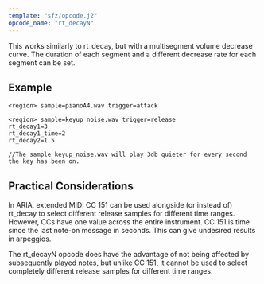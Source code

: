```yaml
---
template: "sfz/opcode.j2"
opcode_name: "rt_decayN"
---
```


This works similarly to rt_decay, but with a multisegment volume decrease curve. The duration
of each segment and a different decrease rate for each segment can be set.

## Example

```sfz
<region> sample=pianoA4.wav trigger=attack

<region> sample=keyup_noise.wav trigger=release
rt_decay1=3
rt_decay1_time=2
rt_decay2=1.5

//The sample keyup_noise.wav will play 3db quieter for every second the key has been on.
```

## Practical Considerations

In ARIA, extended MIDI CC 151 can be used alongside (or instead of) rt_decay to select
different release samples for different time ranges. However, CCs have one value
across the entire instrument. CC 151 is time since the last note-on message in seconds.
This can give undesired results in arpeggios.

The rt_decayN opcode does have the advantage of not being affected by subsequently played
notes, but unlike CC 151, it cannot be used to select completely different release
samples for different time ranges.
